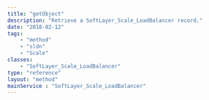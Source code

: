 ```yaml
---
title: "getObject"
description: "Retrieve a SoftLayer_Scale_LoadBalancer record."
date: "2018-02-12"
tags:
    - "method"
    - "sldn"
    - "Scale"
classes:
    - "SoftLayer_Scale_LoadBalancer"
type: "reference"
layout: "method"
mainService : "SoftLayer_Scale_LoadBalancer"
---
```

